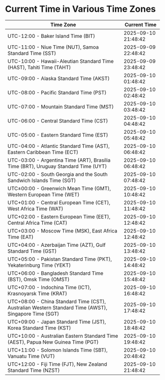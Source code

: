 # Current Time in Various Time Zones

| Time Zone | Current Time |
|-----------|--------------|
| UTC-12:00 - Baker Island Time (BIT) | 2025-09-10 21:48:42 |
| UTC-11:00 - Niue Time (NUT), Samoa Standard Time (SST) | 2025-09-09 22:48:42 |
| UTC-10:00 - Hawaii-Aleutian Standard Time (HAST), Tahiti Time (TAHT) | 2025-09-09 23:48:42 |
| UTC-09:00 - Alaska Standard Time (AKST) | 2025-09-10 01:48:42 |
| UTC-08:00 - Pacific Standard Time (PST) | 2025-09-10 02:48:42 |
| UTC-07:00 - Mountain Standard Time (MST) | 2025-09-10 03:48:42 |
| UTC-06:00 - Central Standard Time (CST) | 2025-09-10 04:48:42 |
| UTC-05:00 - Eastern Standard Time (EST) | 2025-09-10 05:48:42 |
| UTC-04:00 - Atlantic Standard Time (AST), Eastern Caribbean Time (ECT) | 2025-09-10 06:48:42 |
| UTC-03:00 - Argentina Time (ART), Brasília Time (BRT), Uruguay Standard Time (UYT) | 2025-09-10 06:48:42 |
| UTC-02:00 - South Georgia and the South Sandwich Islands Time (SGT) | 2025-09-10 07:48:42 |
| UTC±00:00 - Greenwich Mean Time (GMT), Western European Time (WET) | 2025-09-10 10:48:42 |
| UTC+01:00 - Central European Time (CET), West Africa Time (WAT) | 2025-09-10 11:48:42 |
| UTC+02:00 - Eastern European Time (EET), Central Africa Time (CAT) | 2025-09-10 12:48:42 |
| UTC+03:00 - Moscow Time (MSK), East Africa Time (EAT) | 2025-09-10 12:48:42 |
| UTC+04:00 - Azerbaijan Time (AZT), Gulf Standard Time (GST) | 2025-09-10 13:48:42 |
| UTC+05:00 - Pakistan Standard Time (PKT), Yekaterinburg Time (YEKT) | 2025-09-10 14:48:42 |
| UTC+06:00 - Bangladesh Standard Time (BST), Omsk Time (OMST) | 2025-09-10 15:48:42 |
| UTC+07:00 - Indochina Time (ICT), Krasnoyarsk Time (KRAT) | 2025-09-10 16:48:42 |
| UTC+08:00 - China Standard Time (CST), Australian Western Standard Time (AWST), Singapore Time (SGT) | 2025-09-10 17:48:42 |
| UTC+09:00 - Japan Standard Time (JST), Korea Standard Time (KST) | 2025-09-10 18:48:42 |
| UTC+10:00 - Australian Eastern Standard Time (AEST), Papua New Guinea Time (PGT) | 2025-09-10 19:48:42 |
| UTC+11:00 - Solomon Islands Time (SBT), Vanuatu Time (VUT) | 2025-09-10 20:48:42 |
| UTC+12:00 - Fiji Time (FJT), New Zealand Standard Time (NZST) | 2025-09-10 21:48:42 |
